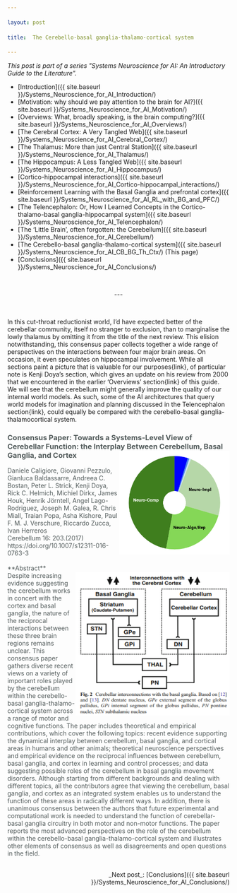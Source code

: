 ```yaml
---

layout: post

title:  The Cerebello-basal ganglia-thalamo-cortical system

---
```


_This post is part of a series "Systems Neuroscience for AI: An Introductory Guide to the Literature"._

* [Introduction]({{ site.baseurl }}/Systems_Neuroscience_for_AI_Introduction/)
* [Motivation: why should we pay attention to the brain for AI?]({{ site.baseurl }}/Systems_Neuroscience_for_AI_Motivation/)
* [Overviews: What, broadly speaking, is the brain computing?]({{ site.baseurl }}/Systems_Neuroscience_for_AI_Overviews/)
* [The Cerebral Cortex: A Very Tangled Web]({{ site.baseurl }}/Systems_Neuroscience_for_AI_Cerebral_Cortex/)
* [The Thalamus: More than just Central Station]({{ site.baseurl }}/Systems_Neuroscience_for_AI_Thalamus/)
* [The Hippocampus: A Less Tangled Web]({{ site.baseurl }}/Systems_Neuroscience_for_AI_Hippocampus/)
* [Cortico-hippocampal interactions]({{ site.baseurl }}/Systems_Neuroscience_for_AI_Cortico-hippocampal_interactions/)
* [Reinforcement Learning with the Basal Ganglia and prefrontal cortex]({{ site.baseurl }}/Systems_Neuroscience_for_AI_RL_with_BG_and_PFC/)
* [The Telencephalon: Or, How I Learned Concepts in the Cortico-thalamo-basal ganglia-hippocampal system]({{ site.baseurl }}/Systems_Neuroscience_for_AI_Telencephalon/)
* [The ‘Little Brain’, often forgotten: the Cerebellum]({{ site.baseurl }}/Systems_Neuroscience_for_AI_Cerebellum/)
* [The Cerebello-basal ganglia-thalamo-cortical system]({{ site.baseurl }}/Systems_Neuroscience_for_AI_CB_BG_Th_Ctx/) (This page)
* [Conclusions]({{ site.baseurl }}/Systems_Neuroscience_for_AI_Conclusions/)

<br>
<p markdown='1' style="text-align:center">---</p>
<br>

In this cut-throat reductionist world, I’d have expected better of the cerebellar community, itself no stranger to exclusion, than to marginalise the lowly thalamus by omitting it from the title of the next review. This elision notwithstanding, this consensus paper collects together a wide range of perspectives on the interactions between four major brain areas. On occasion, it even speculates on hippocampal involvement. While all sections paint a picture that is valuable for our purposes{link}, of particular note is Kenji Doya’s section, which gives an update on his review from 2000 that we encountered in the earlier ‘Overviews’ section{link} of this guide. We will see that the cerebellum might generally improve the quality of our internal world models. As such, some of the AI architectures that query world models for imagination and planning discussed in the Telencephalon section{link}, could equally be compared with the cerebello-basal ganglia-thalamocortical system. 

<h3 markdown='1' style="color:#515A5A">
Consensus Paper: Towards a Systems-Level View of Cerebellar Function: the Interplay Between Cerebellum, Basal Ganglia, and Cortex
<img align="right" width="250" height="235" src="../images/sysneuroai_images/cagliore.png">
</h3>
<p markdown='1' style="color:#515A5A">
Daniele Caligiore, Giovanni Pezzulo, Gianluca Baldassarre, Andreea C. Bostan, Peter L. Strick, Kenji Doya, Rick C. Helmich, Michiel Dirkx, James Houk, Henrik Jörntell, Angel Lago-Rodriguez, Joseph M. Galea, R. Chris Miall, Traian Popa, Asha Kishore, Paul F. M. J. Verschure, Riccardo Zucca, Ivan Herreros<br>
Cerebellum 16: 203.(2017) <br>
https://doi.org/10.1007/s12311-016-0763-3<br>
<br>
**Abstract**<br>
<img align="right" width="350" height="325" src="../images/sysneuroai_images/cagliore_pic.png">
Despite increasing evidence suggesting the cerebellum works in concert with the cortex and basal ganglia, the nature of the reciprocal interactions between these three brain regions remains unclear. This consensus paper gathers diverse recent views on a variety of important roles played by the cerebellum within the cerebello-basal ganglia-thalamo-cortical system across a range of motor and cognitive functions. The paper includes theoretical and empirical contributions, which cover the following topics: recent evidence supporting the dynamical interplay between cerebellum, basal ganglia, and cortical areas in humans and other animals; theoretical neuroscience perspectives and empirical evidence on the reciprocal influences between cerebellum, basal ganglia, and cortex in learning and control processes; and data suggesting possible roles of the cerebellum in basal ganglia movement disorders. Although starting from different backgrounds and dealing with different topics, all the contributors agree that viewing the cerebellum, basal ganglia, and cortex as an integrated system enables us to understand the function of these areas in radically different ways. In addition, there is unanimous consensus between the authors that future experimental and computational work is needed to understand the function of cerebellar-basal ganglia circuitry in both motor and non-motor functions. The paper reports the most advanced perspectives on the role of the cerebellum within the cerebello-basal ganglia-thalamo-cortical system and illustrates other elements of consensus as well as disagreements and open questions in the field.<br><br>

</p>

<p markdown='1' style="text-align:right">_Next post_: [Conclusions]({{ site.baseurl }}/Systems_Neuroscience_for_AI_Conclusions/)</p>
